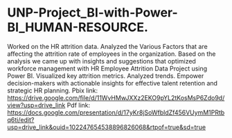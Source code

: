 # UNP-Project_BI-with-Power-BI_HUMAN-RESOURCE.
Worked on the HR attrition data. 
Analyzed the Various Factors that are affecting the attrition rate of employees in the organization.
Based on  the analysis we came up with insights and suggestions that optimized workforce management with HR Employee Attrition Data Project using Power BI.
 Visualized key attrition metrics.
 Analyzed trends. 
Empower decision-makers with actionable insights for effective talent retention and strategic HR planning.
Pbix link: https://drive.google.com/file/d/11WvHMwJXXz2EKO9pYL2tKosMsP6Zdo9d/view?usp=drive_link
Pdf link: https://docs.google.com/presentation/d/17yKr8jSoWfbldZf456VUymM1PRtbq6ti/edit?usp=drive_link&ouid=102247654538896826068&rtpof=true&sd=true

